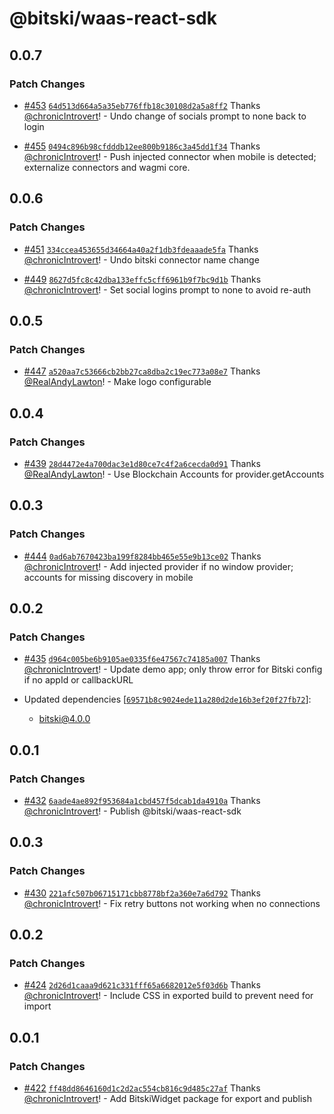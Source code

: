# @bitski/waas-react-sdk

## 0.0.7

### Patch Changes

- [#453](https://github.com/BitskiCo/bitski-js/pull/453) [`64d513d664a5a35eb776ffb18c30108d2a5a8ff2`](https://github.com/BitskiCo/bitski-js/commit/64d513d664a5a35eb776ffb18c30108d2a5a8ff2) Thanks [@chronicIntrovert](https://github.com/chronicIntrovert)! - Undo change of socials prompt to none back to login

- [#455](https://github.com/BitskiCo/bitski-js/pull/455) [`0494c896b98cfdddb12ee800b9186c3a45dd1f34`](https://github.com/BitskiCo/bitski-js/commit/0494c896b98cfdddb12ee800b9186c3a45dd1f34) Thanks [@chronicIntrovert](https://github.com/chronicIntrovert)! - Push injected connector when mobile is detected; externalize connectors and wagmi core.

## 0.0.6

### Patch Changes

- [#451](https://github.com/BitskiCo/bitski-js/pull/451) [`334ccea453655d34664a40a2f1db3fdeaaade5fa`](https://github.com/BitskiCo/bitski-js/commit/334ccea453655d34664a40a2f1db3fdeaaade5fa) Thanks [@chronicIntrovert](https://github.com/chronicIntrovert)! - Undo bitski connector name change

- [#449](https://github.com/BitskiCo/bitski-js/pull/449) [`8627d5fc8c42dba133effc5cff6961b9f7bc9d1b`](https://github.com/BitskiCo/bitski-js/commit/8627d5fc8c42dba133effc5cff6961b9f7bc9d1b) Thanks [@chronicIntrovert](https://github.com/chronicIntrovert)! - Set social logins prompt to none to avoid re-auth

## 0.0.5

### Patch Changes

- [#447](https://github.com/BitskiCo/bitski-js/pull/447) [`a520aa7c53666cb2bb27ca8dba2c19ec773a08e7`](https://github.com/BitskiCo/bitski-js/commit/a520aa7c53666cb2bb27ca8dba2c19ec773a08e7) Thanks [@RealAndyLawton](https://github.com/RealAndyLawton)! - Make logo configurable

## 0.0.4

### Patch Changes

- [#439](https://github.com/BitskiCo/bitski-js/pull/439) [`28d4472e4a700dac3e1d80ce7c4f2a6cecda0d91`](https://github.com/BitskiCo/bitski-js/commit/28d4472e4a700dac3e1d80ce7c4f2a6cecda0d91) Thanks [@RealAndyLawton](https://github.com/RealAndyLawton)! - Use Blockchain Accounts for provider.getAccounts

## 0.0.3

### Patch Changes

- [#444](https://github.com/BitskiCo/bitski-js/pull/444) [`0ad6ab7670423ba199f8284bb465e55e9b13ce02`](https://github.com/BitskiCo/bitski-js/commit/0ad6ab7670423ba199f8284bb465e55e9b13ce02) Thanks [@chronicIntrovert](https://github.com/chronicIntrovert)! - Add injected provider if no window provider; accounts for missing discovery in mobile

## 0.0.2

### Patch Changes

- [#435](https://github.com/BitskiCo/bitski-js/pull/435) [`d964c005be6b9105ae0335f6e47567c74185a007`](https://github.com/BitskiCo/bitski-js/commit/d964c005be6b9105ae0335f6e47567c74185a007) Thanks [@chronicIntrovert](https://github.com/chronicIntrovert)! - Update demo app; only throw error for Bitski config if no appId or callbackURL

- Updated dependencies [[`69571b8c9024ede11a280d2de16b3ef20f27fb72`](https://github.com/BitskiCo/bitski-js/commit/69571b8c9024ede11a280d2de16b3ef20f27fb72)]:
  - bitski@4.0.0

## 0.0.1

### Patch Changes

- [#432](https://github.com/BitskiCo/bitski-js/pull/432) [`6aade4ae892f953684a1cbd457f5dcab1da4910a`](https://github.com/BitskiCo/bitski-js/commit/6aade4ae892f953684a1cbd457f5dcab1da4910a) Thanks [@chronicIntrovert](https://github.com/chronicIntrovert)! - Publish @bitski/waas-react-sdk

## 0.0.3

### Patch Changes

- [#430](https://github.com/BitskiCo/bitski-js/pull/430) [`221afc507b06715171cbb8778bf2a360e7a6d792`](https://github.com/BitskiCo/bitski-js/commit/221afc507b06715171cbb8778bf2a360e7a6d792) Thanks [@chronicIntrovert](https://github.com/chronicIntrovert)! - Fix retry buttons not working when no connections

## 0.0.2

### Patch Changes

- [#424](https://github.com/BitskiCo/bitski-js/pull/424) [`2d26d1caaa9d621c331fff65a6682012e5f03d6b`](https://github.com/BitskiCo/bitski-js/commit/2d26d1caaa9d621c331fff65a6682012e5f03d6b) Thanks [@chronicIntrovert](https://github.com/chronicIntrovert)! - Include CSS in exported build to prevent need for import

## 0.0.1

### Patch Changes

- [#422](https://github.com/BitskiCo/bitski-js/pull/422) [`ff48dd8646160d1c2d2ac554cb816c9d485c27af`](https://github.com/BitskiCo/bitski-js/commit/ff48dd8646160d1c2d2ac554cb816c9d485c27af) Thanks [@chronicIntrovert](https://github.com/chronicIntrovert)! - Add BitskiWidget package for export and publish
